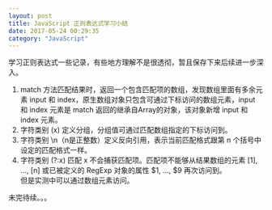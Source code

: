 ```yaml
---
layout: post
title: JavaScript 正则表达式学习小结
date: 2017-05-24 00:29:35
category: "JavaScript"
---
```


学习正则表达式一些记录，有些地方理解不是很透彻，暂且保存下来后续进一步深入。

1. match 方法匹配结果时，返回一个包含匹配项的数组，发现数组里面有多余元素 input 和 index，原生数组对象只包含可通过下标访问的数组元素，input 和 index 元素是 match 返回的继承自Array的对象，该对象新增 input 和 index 元素。  
2. 字符类别 (x) 定义分组，分组值可通过匹配数组指定的下标访问到。  
3. 字符类别 \n（n是正整数）定义反向引用，表示当前匹配格式跟第 n 个括号中设定的匹配格式一样。  
4. 字符类别 (?:x) 匹配 x 不会捕获匹配项。匹配项不能够从结果数组的元素 [1], ..., [n] 或已被定义的 RegExp 对象的属性 $1, ..., $9 再次访问到。  
但是实测中可以通过数组元素访问。  


未完待续。。。
